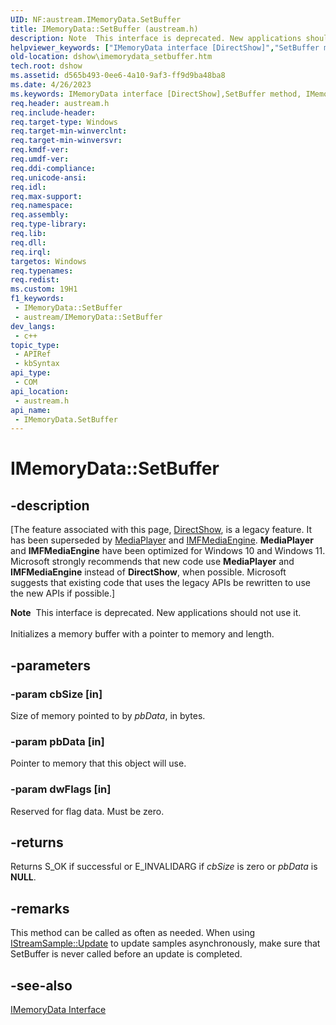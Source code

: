 ```yaml
---
UID: NF:austream.IMemoryData.SetBuffer
title: IMemoryData::SetBuffer (austream.h)
description: Note  This interface is deprecated. New applications should not use it. Initializes a memory buffer with a pointer to memory and length.
helpviewer_keywords: ["IMemoryData interface [DirectShow]","SetBuffer method","IMemoryData.SetBuffer","IMemoryData::SetBuffer","IMemoryDataSetBuffer","SetBuffer","SetBuffer method [DirectShow]","SetBuffer method [DirectShow]","IMemoryData interface","austream/IMemoryData::SetBuffer","dshow.imemorydata_setbuffer"]
old-location: dshow\imemorydata_setbuffer.htm
tech.root: dshow
ms.assetid: d565b493-0ee6-4a10-9af3-ff9d9ba48ba8
ms.date: 4/26/2023
ms.keywords: IMemoryData interface [DirectShow],SetBuffer method, IMemoryData.SetBuffer, IMemoryData::SetBuffer, IMemoryDataSetBuffer, SetBuffer, SetBuffer method [DirectShow], SetBuffer method [DirectShow],IMemoryData interface, austream/IMemoryData::SetBuffer, dshow.imemorydata_setbuffer
req.header: austream.h
req.include-header: 
req.target-type: Windows
req.target-min-winverclnt: 
req.target-min-winversvr: 
req.kmdf-ver: 
req.umdf-ver: 
req.ddi-compliance: 
req.unicode-ansi: 
req.idl: 
req.max-support: 
req.namespace: 
req.assembly: 
req.type-library: 
req.lib: 
req.dll: 
req.irql: 
targetos: Windows
req.typenames: 
req.redist: 
ms.custom: 19H1
f1_keywords:
 - IMemoryData::SetBuffer
 - austream/IMemoryData::SetBuffer
dev_langs:
 - c++
topic_type:
 - APIRef
 - kbSyntax
api_type:
 - COM
api_location:
 - austream.h
api_name:
 - IMemoryData.SetBuffer
---
```


# IMemoryData::SetBuffer


## -description

\[The feature associated with this page, [DirectShow](/windows/win32/directshow/directshow), is a legacy feature. It has been superseded by [MediaPlayer](/uwp/api/Windows.Media.Playback.MediaPlayer) and [IMFMediaEngine](/windows/win32/api/mfmediaengine/nn-mfmediaengine-imfmediaengine). **MediaPlayer** and **IMFMediaEngine** have been optimized for Windows 10 and Windows 11. Microsoft strongly recommends that new code use **MediaPlayer** and **IMFMediaEngine** instead of **DirectShow**, when possible. Microsoft suggests that existing code that uses the legacy APIs be rewritten to use the new APIs if possible.\]

<div class="alert"><b>Note</b>  This interface is deprecated. New applications should not use it.</div>
<div> </div>
Initializes a memory buffer with a pointer to memory and length.

## -parameters

### -param cbSize [in]

Size of memory pointed to by <i>pbData</i>, in bytes.

### -param pbData [in]

Pointer to memory that this object will use.

### -param dwFlags [in]

Reserved for flag data. Must be zero.

## -returns

Returns S_OK if successful or E_INVALIDARG if <i>cbSize</i> is zero or <i>pbData</i> is <b>NULL</b>.

## -remarks

This method can be called as often as needed. When using <a href="/windows/desktop/api/mmstream/nf-mmstream-istreamsample-update">IStreamSample::Update</a> to update samples asynchronously, make sure that SetBuffer is never called before an update is completed.

## -see-also

<a href="/windows/desktop/api/austream/nn-austream-imemorydata">IMemoryData Interface</a>